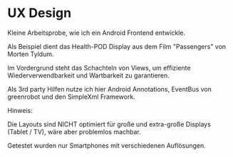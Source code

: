 # UX Design

Kleine Arbeitsprobe, wie ich ein Android Frontend entwickle.

Als Beispiel dient das Health-POD Display aus dem Film "Passengers" von Morten Tyldum.

Im Vordergrund steht das Schachteln von Views, um effiziente Wiederverwendbarkeit und Wartbarkeit zu garantieren.

Als 3rd party Hilfen nutze ich hier Android Annotations, EventBus von greenrobot und den SimpleXml Framework.

Hinweis: 
  
  Die Layouts sind NICHT optimiert für große und extra-große Displays (Tablet / TV), wäre aber problemlos machbar.
  
  Getestet wurden nur Smartphones mit verschiedenen Auflösungen.
  
